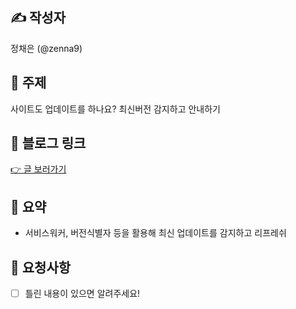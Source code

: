 ## ✍️ 작성자

정채은 (@zenna9)

## 📌 주제

사이트도 업데이트를 하나요? 최신버전 감지하고 안내하기

## 🔗 블로그 링크

[👉 글 보러가기](https://zenna9.tistory.com/167)

## 📝 요약

- 서비스워커, 버전식별자 등을 활용해 최신 업데이트를 감지하고 리프레쉬

## 🤝 요청사항

- [ ] 틀린 내용이 있으면 알려주세요!
